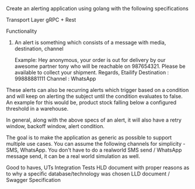 Create an alerting application using golang with the following specifications 

Transport Layer 
gRPC + Rest 

Functionality
1. An alert is something which consists of a message with media, destination, channel



   Example: Hey anonymous, your order is out for delivery by our awesome partner tony who will be reachable on 987654321.
            Please be available to collect your shipment. 
            Regards,
            Etailify 
            Destination : 99888881111
            Channel : WhatsApp



  These alerts can also be recurring alerts which trigger based on a condition and will keep on alerting the subject until the 
  condition evaluates to false. An example for this would be, product stock falling below a configured threshold in a warehouse.

 In general, along with the above specs of an alert, it will also have a retry window, backoff window, alert condition.

The goal is to make the application as generic as possible to support multiple use cases. You can assume the following channels 
for simplicity - SMS, WhatsApp. You don't have to do a realworld SMS send / WhatsApp message send, it can be a real world 
simulation as well. 

Good to haves,
UTs 
Integration Tests 
HLD document with proper reasons as to why a specific database/technology was chosen
LLD document / Swagger Specification
